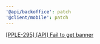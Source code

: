 ```yaml
---
'@api/backoffice': patch
'@client/mobile': patch
---
```


[[PPLE-295] [API] Fail to get banner](https://linear.app/snts/issue/PPLE-295/api-fail-to-get-banner)
